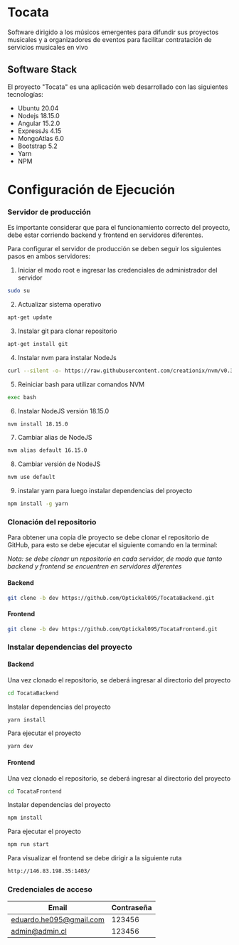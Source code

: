# **Tocata**

Software dirigido a los músicos emergentes para difundir sus proyectos musicales y a organizadores de eventos para facilitar contratación de servicios musicales en vivo

## **Software Stack**

El proyecto "Tocata" es una aplicación web desarrollado con las siguientes tecnologías:

- Ubuntu 20.04
- Nodejs 18.15.0
- Angular 15.2.0
- ExpressJs 4.15
- MongoAtlas 6.0
- Bootstrap 5.2
- Yarn
- NPM

# **Configuración de Ejecución**

### **Servidor de producción**

Es importante considerar que para el funcionamiento correcto del proyecto, debe estar corriendo backend y frontend en servidores diferentes.

Para configurar el servidor de producción se deben seguir los siguientes pasos en ambos servidores:

1. Iniciar el modo root e ingresar las credenciales de administrador del servidor

```bash
sudo su
```

2. Actualizar sistema operativo

```bash
apt-get update
```

3. Instalar git para clonar repositorio

```bash
apt-get install git
```

4. Instalar nvm para instalar NodeJs

```bash
curl --silent -o- https://raw.githubusercontent.com/creationix/nvm/v0.31.2/install.sh | bash
```

5. Reiniciar bash para utilizar comandos NVM

```bash
exec bash
```

6. Instalar NodeJS versión 18.15.0

```bash
nvm install 18.15.0
```

7. Cambiar alias de NodeJS

```bash
nvm alias default 16.15.0
```

8. Cambiar versión de NodeJS

```bash
nvm use default
```

9. instalar yarn para luego instalar dependencias del proyecto

```bash
npm install -g yarn
```

### **Clonación del repositorio**

Para obtener una copia dle proyecto se debe clonar el repositorio de GitHub, para esto se debe ejecutar el siguiente comando en la terminal:

_Nota: se debe clonar un repositorio en cada servidor, de modo que tanto backend y frontend se encuentren en servidores diferentes_

#### Backend

```bash
git clone -b dev https://github.com/Optickal095/TocataBackend.git
```

#### Frontend

```bash
git clone -b dev https://github.com/Optickal095/TocataFrontend.git
```

### **Instalar dependencias del proyecto**

#### Backend

Una vez clonado el repositorio, se deberá ingresar al directorio del proyecto

```bash
cd TocataBackend
```

Instalar dependencias del proyecto

```bash
yarn install
```

Para ejecutar el proyecto

```bash
yarn dev
```

#### Frontend

Una vez clonado el repositorio, se deberá ingresar al directorio del proyecto

```bash
cd TocataFrontend
```

Instalar dependencias del proyecto

```bash
npm install
```

Para ejecutar el proyecto

```bash
npm run start
```

Para visualizar el frontend se debe dirigir a la siguiente ruta

```bash
http://146.83.198.35:1403/
```

### **Credenciales de acceso**

| Email                   | Contraseña |
| ----------------------- | ---------- |
| eduardo.he095@gmail.com | 123456     |
| admin@admin.cl          | 123456     |
